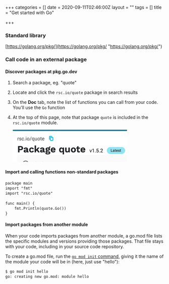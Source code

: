 +++
categories = []
date = 2020-09-11T02:46:00Z
layout = ""
tags = []
title = "Get started with Go"

+++
### Standard library

[https://golang.org/pkg/](https://golang.org/pkg/ "https://golang.org/pkg/")

### Call code in an external package

#### Discover packages at pkg.go.dev

1. Search a package, eg. "quote"
2. Locate and click the `rsc.io/quote` package in search results
3. On the **Doc** tab, note the list of functions you can call from your code. You'll use the `Go` function
4. At the top of this page, note that package `quote` is included in the `rsc.io/quote` module.

   ![](static/uploads/screen-shot-2020-09-11-at-09-59-32.png)

#### Import and calling functions non-standard packages

    package main
    import "fmt"
    import "rsc.io/quote"
    
    func main() {
        fmt.Println(quote.Go())
    }

#### **Import packages from another module**

When your code imports packages from another module, a go.mod file lists the specific modules and versions providing those packages. That file stays with your code, including in your source code repository.

To create a go.mod file, run the [`go mod init` command](https://golang.org/cmd/go/#hdr-Initialize_new_module_in_current_directory), giving it the name of the module your code will be in (here, just use "hello"):

    $ go mod init hello
    go: creating new go.mod: module hello